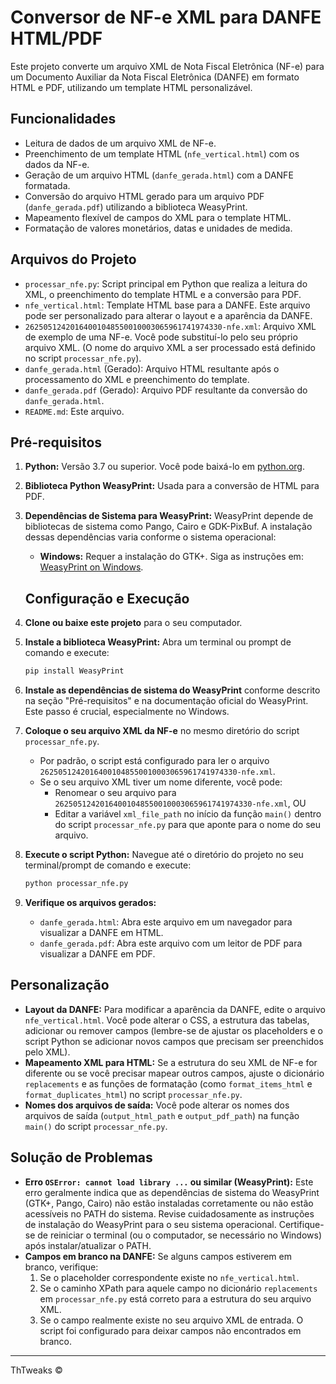 # Conversor de NF-e XML para DANFE HTML/PDF

Este projeto converte um arquivo XML de Nota Fiscal Eletrônica (NF-e) para um Documento Auxiliar da Nota Fiscal Eletrônica (DANFE) em formato HTML e PDF, utilizando um template HTML personalizável.

## Funcionalidades

*   Leitura de dados de um arquivo XML de NF-e.
*   Preenchimento de um template HTML (`nfe_vertical.html`) com os dados da NF-e.
*   Geração de um arquivo HTML (`danfe_gerada.html`) com a DANFE formatada.
*   Conversão do arquivo HTML gerado para um arquivo PDF (`danfe_gerada.pdf`) utilizando a biblioteca WeasyPrint.
*   Mapeamento flexível de campos do XML para o template HTML.
*   Formatação de valores monetários, datas e unidades de medida.

## Arquivos do Projeto

*   `processar_nfe.py`: Script principal em Python que realiza a leitura do XML, o preenchimento do template HTML e a conversão para PDF.
*   `nfe_vertical.html`: Template HTML base para a DANFE. Este arquivo pode ser personalizado para alterar o layout e a aparência da DANFE.
*   `26250512420164001048550010003065961741974330-nfe.xml`: Arquivo XML de exemplo de uma NF-e. Você pode substituí-lo pelo seu próprio arquivo XML. (O nome do arquivo XML a ser processado está definido no script `processar_nfe.py`).
*   `danfe_gerada.html` (Gerado): Arquivo HTML resultante após o processamento do XML e preenchimento do template.
*   `danfe_gerada.pdf` (Gerado): Arquivo PDF resultante da conversão do `danfe_gerada.html`.
*   `README.md`: Este arquivo.

## Pré-requisitos

1.  **Python:** Versão 3.7 ou superior. Você pode baixá-lo em [python.org](https://www.python.org/).
2.  **Biblioteca Python WeasyPrint:** Usada para a conversão de HTML para PDF.
3.  **Dependências de Sistema para WeasyPrint:** WeasyPrint depende de bibliotecas de sistema como Pango, Cairo e GDK-PixBuf. A instalação dessas dependências varia conforme o sistema operacional:
    *   **Windows:** Requer a instalação do GTK+. Siga as instruções em: [WeasyPrint on Windows](https://doc.weasyprint.org/stable/first_steps.html#windows).
    
    ## Configuração e Execução

1.  **Clone ou baixe este projeto** para o seu computador.
2.  **Instale a biblioteca WeasyPrint:**
    Abra um terminal ou prompt de comando e execute:
    ```bash
    pip install WeasyPrint
    ```
3.  **Instale as dependências de sistema do WeasyPrint** conforme descrito na seção "Pré-requisitos" e na documentação oficial do WeasyPrint. Este passo é crucial, especialmente no Windows.
4.  **Coloque o seu arquivo XML da NF-e** no mesmo diretório do script `processar_nfe.py`.
    *   Por padrão, o script está configurado para ler o arquivo `26250512420164001048550010003065961741974330-nfe.xml`.
    *   Se o seu arquivo XML tiver um nome diferente, você pode:
        *   Renomear o seu arquivo para `26250512420164001048550010003065961741974330-nfe.xml`, OU
        *   Editar a variável `xml_file_path` no início da função `main()` dentro do script `processar_nfe.py` para que aponte para o nome do seu arquivo.
5.  **Execute o script Python:**
    Navegue até o diretório do projeto no seu terminal/prompt de comando e execute:
    ```bash
    python processar_nfe.py
    ```
6.  **Verifique os arquivos gerados:**
    *   `danfe_gerada.html`: Abra este arquivo em um navegador para visualizar a DANFE em HTML.
    *   `danfe_gerada.pdf`: Abra este arquivo com um leitor de PDF para visualizar a DANFE em PDF.

## Personalização

*   **Layout da DANFE:** Para modificar a aparência da DANFE, edite o arquivo `nfe_vertical.html`. Você pode alterar o CSS, a estrutura das tabelas, adicionar ou remover campos (lembre-se de ajustar os placeholders e o script Python se adicionar novos campos que precisam ser preenchidos pelo XML).
*   **Mapeamento XML para HTML:** Se a estrutura do seu XML de NF-e for diferente ou se você precisar mapear outros campos, ajuste o dicionário `replacements` e as funções de formatação (como `format_items_html` e `format_duplicates_html`) no script `processar_nfe.py`.
*   **Nomes dos arquivos de saída:** Você pode alterar os nomes dos arquivos de saída (`output_html_path` e `output_pdf_path`) na função `main()` do script `processar_nfe.py`.

## Solução de Problemas

*   **Erro `OSError: cannot load library ...` ou similar (WeasyPrint):**
    Este erro geralmente indica que as dependências de sistema do WeasyPrint (GTK+, Pango, Cairo) não estão instaladas corretamente ou não estão acessíveis no PATH do sistema. Revise cuidadosamente as instruções de instalação do WeasyPrint para o seu sistema operacional. Certifique-se de reiniciar o terminal (ou o computador, se necessário no Windows) após instalar/atualizar o PATH.
*   **Campos em branco na DANFE:**
    Se alguns campos estiverem em branco, verifique:
    1.  Se o placeholder correspondente existe no `nfe_vertical.html`.
    2.  Se o caminho XPath para aquele campo no dicionário `replacements` em `processar_nfe.py` está correto para a estrutura do seu arquivo XML.
    3.  Se o campo realmente existe no seu arquivo XML de entrada. O script foi configurado para deixar campos não encontrados em branco.

---

ThTweaks ©